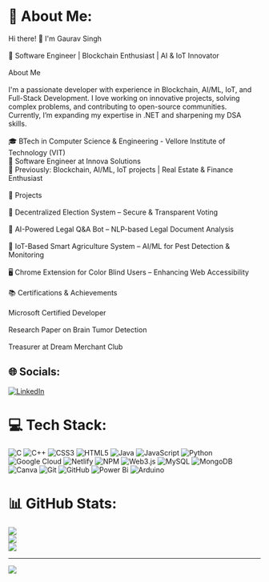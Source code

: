 # 💫 About Me:
Hi there! 👋 I'm Gaurav Singh<br><br>🚀 Software Engineer | Blockchain Enthusiast | AI & IoT Innovator<br><br>About Me<br><br>I'm a passionate developer with experience in Blockchain, AI/ML, IoT, and Full-Stack Development. I love working on innovative projects, solving complex problems, and contributing to open-source communities. Currently, I’m expanding my expertise in .NET and sharpening my DSA skills.<br><br>🎓 BTech in Computer Science & Engineering - Vellore Institute of Technology (VIT)<br>💼 Software Engineer at Innova Solutions<br>📍 Previously: Blockchain, AI/ML, IoT projects | Real Estate & Finance Enthusiast<br><br>📌 Projects<br><br>🔗 Decentralized Election System – Secure & Transparent Voting<br><br>🤖 AI-Powered Legal Q&A Bot – NLP-based Legal Document Analysis<br><br>🌱 IoT-Based Smart Agriculture System – AI/ML for Pest Detection & Monitoring<br><br>🖥️ Chrome Extension for Color Blind Users – Enhancing Web Accessibility<br><br>📚 Certifications & Achievements<br><br>Microsoft Certified Developer<br><br>Research Paper on Brain Tumor Detection<br><br>Treasurer at Dream Merchant Club


## 🌐 Socials:
[![LinkedIn](https://img.shields.io/badge/LinkedIn-%230077B5.svg?logo=linkedin&logoColor=white)](https://linkedin.com/in/gauravsingh25) 

# 💻 Tech Stack:
![C](https://img.shields.io/badge/c-%2300599C.svg?style=for-the-badge&logo=c&logoColor=white) ![C++](https://img.shields.io/badge/c++-%2300599C.svg?style=for-the-badge&logo=c%2B%2B&logoColor=white) ![CSS3](https://img.shields.io/badge/css3-%231572B6.svg?style=for-the-badge&logo=css3&logoColor=white) ![HTML5](https://img.shields.io/badge/html5-%23E34F26.svg?style=for-the-badge&logo=html5&logoColor=white) ![Java](https://img.shields.io/badge/java-%23ED8B00.svg?style=for-the-badge&logo=openjdk&logoColor=white) ![JavaScript](https://img.shields.io/badge/javascript-%23323330.svg?style=for-the-badge&logo=javascript&logoColor=%23F7DF1E) ![Python](https://img.shields.io/badge/python-3670A0?style=for-the-badge&logo=python&logoColor=ffdd54) ![Google Cloud](https://img.shields.io/badge/GoogleCloud-%234285F4.svg?style=for-the-badge&logo=google-cloud&logoColor=white) ![Netlify](https://img.shields.io/badge/netlify-%23000000.svg?style=for-the-badge&logo=netlify&logoColor=#00C7B7) ![NPM](https://img.shields.io/badge/NPM-%23CB3837.svg?style=for-the-badge&logo=npm&logoColor=white) ![Web3.js](https://img.shields.io/badge/web3.js-F16822?style=for-the-badge&logo=web3.js&logoColor=white) ![MySQL](https://img.shields.io/badge/mysql-4479A1.svg?style=for-the-badge&logo=mysql&logoColor=white) ![MongoDB](https://img.shields.io/badge/MongoDB-%234ea94b.svg?style=for-the-badge&logo=mongodb&logoColor=white) ![Canva](https://img.shields.io/badge/Canva-%2300C4CC.svg?style=for-the-badge&logo=Canva&logoColor=white) ![Git](https://img.shields.io/badge/git-%23F05033.svg?style=for-the-badge&logo=git&logoColor=white) ![GitHub](https://img.shields.io/badge/github-%23121011.svg?style=for-the-badge&logo=github&logoColor=white) ![Power Bi](https://img.shields.io/badge/power_bi-F2C811?style=for-the-badge&logo=powerbi&logoColor=black) ![Arduino](https://img.shields.io/badge/-Arduino-00979D?style=for-the-badge&logo=Arduino&logoColor=white)
# 📊 GitHub Stats:
![](https://github-readme-stats.vercel.app/api?username=infintur11&theme=dark&hide_border=true&include_all_commits=false&count_private=true)<br/>
![](https://github-readme-streak-stats.herokuapp.com/?user=infintur11&theme=dark&hide_border=true)<br/>
![](https://github-readme-stats.vercel.app/api/top-langs/?username=infintur11&theme=dark&hide_border=true&include_all_commits=false&count_private=true&layout=compact)

---
[![](https://visitcount.itsvg.in/api?id=infintur11&icon=0&color=0)](https://visitcount.itsvg.in)

<!-- Proudly created with GPRM ( https://gprm.itsvg.in ) -->

